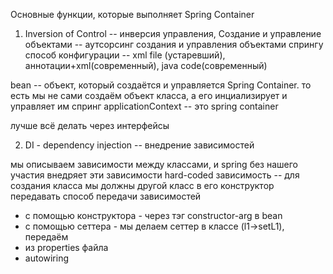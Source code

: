 Основные функции, которые выполняет Spring Container
1. Inversion of Control -- инверсия управления, Создание и управление объектами -- аутсорсинг создания и управления объектами cпрингу
способ конфигурации -- xml file (устаревший), аннотации+xml(современный), java code(современный)

bean -- объект, который создаётся и управляется Spring Container. то есть мы не сами создаём объект класса, а его инциализирует и управляет им спринг
applicationContext -- это spring container

лучше всё делать через интерфейсы

2. DI - dependency injection -- внедрение зависимостей

мы описываем зависимости между классами, и spring без нашего участия внедряет эти зависимости
hard-coded зависимость -- для создания класса мы должны другой класс в его конструктор передавать
способ передачи зависимостей
* с помощью конструктора - через тэг constructor-arg   <constructor-arg ref="l1"/> в bean
* с помощью сеттера - мы делаем сеттер в классе (l1->setL1), передаём <property name="l1" ref="l1"/>
* из properties файла
* autowiring